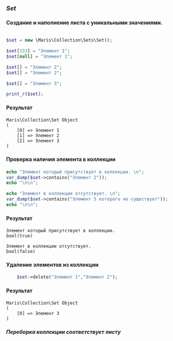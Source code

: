 ### _Set_

#### Создание и наполнение листа с уникальными значениями.

```php

$set = new \Maris\Collection\Sets\Set();

$set[333] = "Элемент 1";
$set[null] = "Элемент 1";

$set[] = "Элемент 2";
$set[] = "Элемент 2";

$set[] = "Элемент 3";

print_r($set);
```

#### Результат

```
Maris\Collection\Set Object
(
    [0] => Элемент 1
    [1] => Элемент 2
    [2] => Элемент 3
)

```

#### Проверка наличия элемента в коллекции

```php
echo "Элемент который присутствует в коллекции. \n";
var_dump($set->contains("Элемент 2"));
echo "\n\n";

echo "Элемент в коллекции отсутствует. \n";
var_dump($set->contains("Элемент 5 которого не существует"));
echo "\n\n";

```

#### Результат

```
Элемент который присутствует в коллекции.
bool(true)

Элемент в коллекции отсутствует.
bool(false)

```

#### Удаление элементов из коллекции

```php
    $set->delete("Элемент 1","Элемент 2");
```
#### Результат

```
Maris\Collection\Set Object
(
    [0] => Элемент 3
)
```

#### _Переборка коллекции соответствует листу_